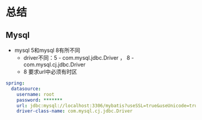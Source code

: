 # 总结
## Mysql
- mysql 5和mysql 8有所不同
  - driver不同：5 - com.mysql.jdbc.Driver  ， 8 - com.mysql.cj.jdbc.Driver
  - 8 要求url中必须有时区
```yml
spring:
  datasource:
    username: root
    password: *******
    url: jdbc:mysql://localhost:3306/mybatis?useSSL=true&useUnicode=true&characterEncoding=utf-8&serverTimezone=Asia/Shanghai
    driver-class-name: com.mysql.cj.jdbc.Driver
```
